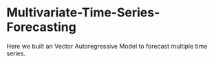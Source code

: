 # Multivariate-Time-Series-Forecasting
Here we built an Vector Autoregressive Model to forecast multiple time series. 
